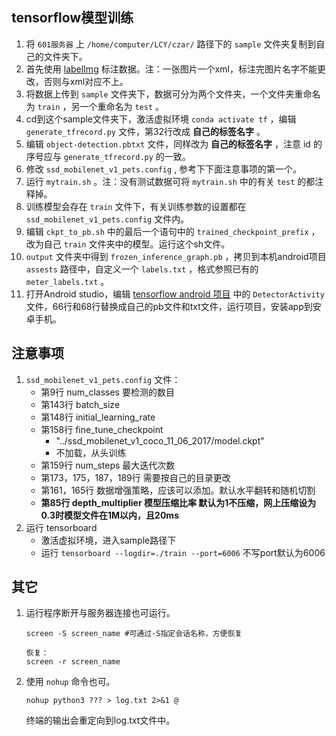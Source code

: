 ## tensorflow模型训练
1. 将 `601服务器` 上 `/home/computer/LCY/czar/` 路径下的 `sample` 文件夹复制到自己的文件夹下。
2. 首先使用 [labelImg](https://github.com/tzutalin/labelImg/files/2638199/windows_v1.8.1.zip) 标注数据。注：一张图片一个xml，标注完图片名字不能更改，否则与xml对应不上。
3. 将数据上传到 `sample` 文件夹下，数据可分为两个文件夹，一个文件夹重命名为 `train` ，另一个重命名为 `test` 。
4. cd到这个sample文件夹下，激活虚拟环境 `conda activate tf` ，编辑 `generate_tfrecord.py` 文件，第32行改成 **自己的标签名字** 。
5. 编辑 `object-detection.pbtxt` 文件，同样改为 **自己的标签名字** ，注意 id 的序号应与 `generate_tfrecord.py` 的一致。
6. 修改 `ssd_mobilenet_v1_pets.config` , 参考下下面注意事项的第一个。
7. 运行 `mytrain.sh` 。注：没有测试数据可将 `mytrain.sh` 中的有关 `test` 的都注释掉。
8. 训练模型会存在 `train` 文件下，有关训练参数的设置都在 `ssd_mobilenet_v1_pets.config` 文件内。
9. 编辑 `ckpt_to_pb.sh` 中的最后一个语句中的 `trained_checkpoint_prefix` ，改为自己 `train` 文件夹中的模型。运行这个sh文件。 
10. `output` 文件夹中得到 `frozen_inference_graph.pb` ，拷贝到本机android项目 `assests` 路径中，自定义一个 `labels.txt` ，格式参照已有的 `meter_labels.txt` 。
11. 打开Android studio，编辑 [tensorflow android 项目](https://github.com/tensorflow/tensorflow/tree/master/tensorflow/examples/android) 中的 `DetectorActivity` 文件，66行和68行替换成自己的pb文件和txt文件，运行项目，安装app到安卓手机。


## 注意事项
1. `ssd_mobilenet_v1_pets.config` 文件：
    - 第9行 num_classes 要检测的数目
    - 第143行 batch_size
    - 第148行 initial_learning_rate
    - 第158行 fine_tune_checkpoint
        - "../ssd_mobilenet_v1_coco_11_06_2017/model.ckpt"
        - 不加载，从头训练
    - 第159行 num_steps 最大迭代次数
    - 第173，175，187，189行 需要按自己的目录更改
    - 第161，165行 数据增强策略，应该可以添加。默认水平翻转和随机切割
    - **第85行 depth_multiplier 模型压缩比率 默认为1不压缩，网上压缩设为0.3时模型文件在1M以内，且20ms**
2. 运行 tensorboard
    - 激活虚拟环境，进入sample路径下
    - 运行 `tensorboard --logdir=./train --port=6006` 不写port默认为6006

## 其它
1. 运行程序断开与服务器连接也可运行。
      ```如果是首次登录，可用screen启动会话，保持异常断开后，程序仍在运行：
      screen -S screen_name #可通过-S指定会话名称，方便恢复

      恢复：
      screen -r screen_name
      ```

2. 使用 `nohup` 命令也可。
      ```
      nohup python3 ??? > log.txt 2>&1 @
      ```
      终端的输出会重定向到log.txt文件中。
